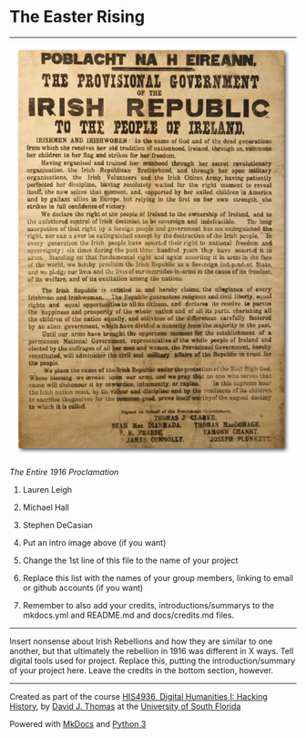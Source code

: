 # The Easter Rising

---

![1916 Proclamation](docs/files/1916-Proclamation.jpg)

*The Entire 1916 Proclamation*

1. Lauren Leigh
2. Michael Hall
3. Stephen DeCasian


1. Put an intro image above (if you want)
2. Change the 1st line of this file to the name of your project
3. Replace this list with the names of your group members, linking to email or github accounts (if you want)
4. Remember to also add your credits, introductions/summarys to the mkdocs.yml and README.md and docs/credits.md files.

---

Insert nonsense about Irish Rebellions and how they are similar to one another, but that ultimately the rebellion in 1916 was different in X ways. Tell digital tools used for project.
Replace this, putting the introduction/summary of your project here. Leave the credits in the bottom section, however.

---

Created as part of the course [HIS4936, Digital Humanities I: Hacking History](https://hacking-history.readthedocs.io), by [David J. Thomas](https://github.com/thePortus) at the [University of South Florida](https://www.usf.edu)

Powered with [MkDocs](https://mkdocs.org) and [Python 3](https://python.org)
